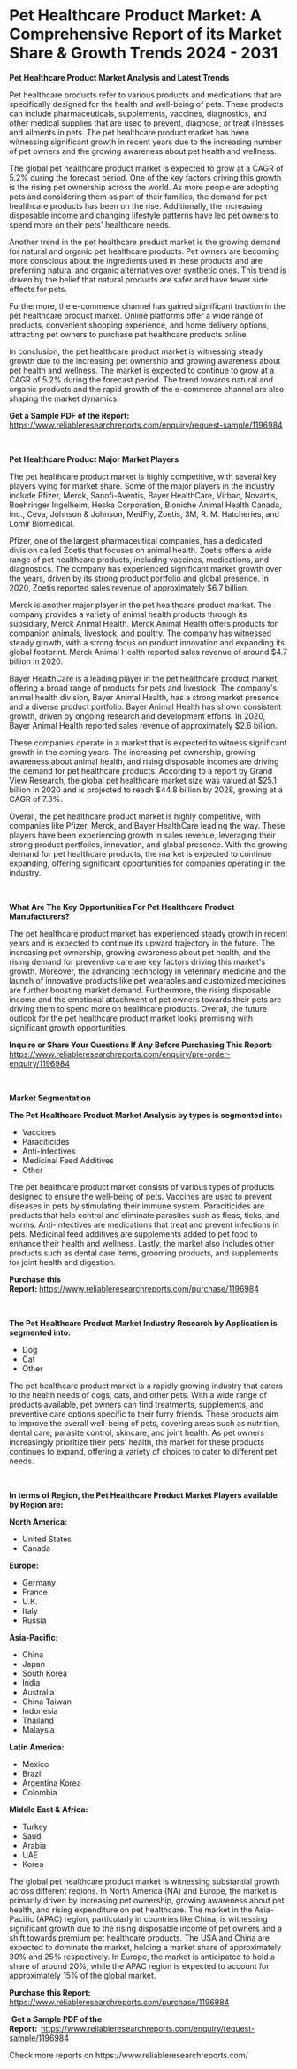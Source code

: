<p><h1>Pet Healthcare Product Market: A Comprehensive Report of its Market Share & Growth Trends 2024 - 2031</h1></p><p><strong>Pet Healthcare Product Market Analysis and Latest Trends</strong></p>
<p><p>Pet healthcare products refer to various products and medications that are specifically designed for the health and well-being of pets. These products can include pharmaceuticals, supplements, vaccines, diagnostics, and other medical supplies that are used to prevent, diagnose, or treat illnesses and ailments in pets. The pet healthcare product market has been witnessing significant growth in recent years due to the increasing number of pet owners and the growing awareness about pet health and wellness.</p><p>The global pet healthcare product market is expected to grow at a CAGR of 5.2% during the forecast period. One of the key factors driving this growth is the rising pet ownership across the world. As more people are adopting pets and considering them as part of their families, the demand for pet healthcare products has been on the rise. Additionally, the increasing disposable income and changing lifestyle patterns have led pet owners to spend more on their pets' healthcare needs.</p><p>Another trend in the pet healthcare product market is the growing demand for natural and organic pet healthcare products. Pet owners are becoming more conscious about the ingredients used in these products and are preferring natural and organic alternatives over synthetic ones. This trend is driven by the belief that natural products are safer and have fewer side effects for pets.</p><p>Furthermore, the e-commerce channel has gained significant traction in the pet healthcare product market. Online platforms offer a wide range of products, convenient shopping experience, and home delivery options, attracting pet owners to purchase pet healthcare products online.</p><p>In conclusion, the pet healthcare product market is witnessing steady growth due to the increasing pet ownership and growing awareness about pet health and wellness. The market is expected to continue to grow at a CAGR of 5.2% during the forecast period. The trend towards natural and organic products and the rapid growth of the e-commerce channel are also shaping the market dynamics.</p></p>
<p><strong>Get a Sample PDF of the Report:&nbsp;</strong> <a href="https://www.reliableresearchreports.com/enquiry/request-sample/1196984">https://www.reliableresearchreports.com/enquiry/request-sample/1196984</a></p>
<p>&nbsp;</p>
<p><strong>Pet Healthcare Product Major Market Players</strong></p>
<p><p>The pet healthcare product market is highly competitive, with several key players vying for market share. Some of the major players in the industry include Pfizer, Merck, Sanofi-Aventis, Bayer HealthCare, Virbac, Novartis, Boehringer Ingelheim, Heska Corporation, Bioniche Animal Health Canada, Inc., Ceva, Johnson & Johnson, MedFly, Zoetis, 3M, R. M. Hatcheries, and Lomir Biomedical.</p><p>Pfizer, one of the largest pharmaceutical companies, has a dedicated division called Zoetis that focuses on animal health. Zoetis offers a wide range of pet healthcare products, including vaccines, medications, and diagnostics. The company has experienced significant market growth over the years, driven by its strong product portfolio and global presence. In 2020, Zoetis reported sales revenue of approximately $6.7 billion.</p><p>Merck is another major player in the pet healthcare product market. The company provides a variety of animal health products through its subsidiary, Merck Animal Health. Merck Animal Health offers products for companion animals, livestock, and poultry. The company has witnessed steady growth, with a strong focus on product innovation and expanding its global footprint. Merck Animal Health reported sales revenue of around $4.7 billion in 2020.</p><p>Bayer HealthCare is a leading player in the pet healthcare product market, offering a broad range of products for pets and livestock. The company's animal health division, Bayer Animal Health, has a strong market presence and a diverse product portfolio. Bayer Animal Health has shown consistent growth, driven by ongoing research and development efforts. In 2020, Bayer Animal Health reported sales revenue of approximately $2.6 billion.</p><p>These companies operate in a market that is expected to witness significant growth in the coming years. The increasing pet ownership, growing awareness about animal health, and rising disposable incomes are driving the demand for pet healthcare products. According to a report by Grand View Research, the global pet healthcare market size was valued at $25.1 billion in 2020 and is projected to reach $44.8 billion by 2028, growing at a CAGR of 7.3%.</p><p>Overall, the pet healthcare product market is highly competitive, with companies like Pfizer, Merck, and Bayer HealthCare leading the way. These players have been experiencing growth in sales revenue, leveraging their strong product portfolios, innovation, and global presence. With the growing demand for pet healthcare products, the market is expected to continue expanding, offering significant opportunities for companies operating in the industry.</p></p>
<p>&nbsp;</p>
<p><strong>What Are The Key Opportunities For Pet Healthcare Product Manufacturers?</strong></p>
<p><p>The pet healthcare product market has experienced steady growth in recent years and is expected to continue its upward trajectory in the future. The increasing pet ownership, growing awareness about pet health, and the rising demand for preventive care are key factors driving this market's growth. Moreover, the advancing technology in veterinary medicine and the launch of innovative products like pet wearables and customized medicines are further boosting market demand. Furthermore, the rising disposable income and the emotional attachment of pet owners towards their pets are driving them to spend more on healthcare products. Overall, the future outlook for the pet healthcare product market looks promising with significant growth opportunities.</p></p>
<p><strong>Inquire or Share Your Questions If Any Before Purchasing This Report:</strong> <a href="https://www.reliableresearchreports.com/enquiry/pre-order-enquiry/1196984">https://www.reliableresearchreports.com/enquiry/pre-order-enquiry/1196984</a></p>
<p>&nbsp;</p>
<p><strong>Market Segmentation</strong></p>
<p><strong>The Pet Healthcare Product Market Analysis by types is segmented into:</strong></p>
<p><ul><li>Vaccines</li><li>Paraciticides</li><li>Anti-infectives</li><li>Medicinal Feed Additives</li><li>Other</li></ul></p>
<p><p>The pet healthcare product market consists of various types of products designed to ensure the well-being of pets. Vaccines are used to prevent diseases in pets by stimulating their immune system. Paraciticides are products that help control and eliminate parasites such as fleas, ticks, and worms. Anti-infectives are medications that treat and prevent infections in pets. Medicinal feed additives are supplements added to pet food to enhance their health and wellness. Lastly, the market also includes other products such as dental care items, grooming products, and supplements for joint health and digestion.</p></p>
<p><strong>Purchase this Report:&nbsp;</strong><a href="https://www.reliableresearchreports.com/purchase/1196984">https://www.reliableresearchreports.com/purchase/1196984</a></p>
<p>&nbsp;</p>
<p><strong>The Pet Healthcare Product Market Industry Research by Application is segmented into:</strong></p>
<p><ul><li>Dog</li><li>Cat</li><li>Other</li></ul></p>
<p><p>The pet healthcare product market is a rapidly growing industry that caters to the health needs of dogs, cats, and other pets. With a wide range of products available, pet owners can find treatments, supplements, and preventive care options specific to their furry friends. These products aim to improve the overall well-being of pets, covering areas such as nutrition, dental care, parasite control, skincare, and joint health. As pet owners increasingly prioritize their pets' health, the market for these products continues to expand, offering a variety of choices to cater to different pet needs.</p></p>
<p>&nbsp;</p>
<p><strong>In terms of Region, the Pet Healthcare Product Market Players available by Region are:</strong></p>
<p>
    <p> <strong> North America: </strong>
        <ul>
            <li>United States</li>
            <li>Canada</li>
        </ul>
        </p> 
    <p> <strong> Europe: </strong>
        <ul>
            <li>Germany</li>
            <li>France</li>
            <li>U.K.</li>
            <li>Italy</li>
            <li>Russia</li>
        </ul>
        </p> 
    <p> <strong> Asia-Pacific: </strong>
        <ul>
            <li>China</li>
            <li>Japan</li>
            <li>South Korea</li>
            <li>India</li>
            <li>Australia</li>
            <li>China Taiwan</li>
            <li>Indonesia</li>
            <li>Thailand</li>
            <li>Malaysia</li>
        </ul>
        </p> 
    <p> <strong> Latin America: </strong>
        <ul>
            <li>Mexico</li>
            <li>Brazil</li>
            <li>Argentina Korea</li>
            <li>Colombia</li>
        </ul>
        </p> 
    <p> <strong> Middle East & Africa: </strong>
        <ul>
            <li>Turkey</li>
            <li>Saudi</li>
            <li>Arabia</li>
            <li>UAE</li>
            <li>Korea</li>
        </ul>
    </p>
    </p>
<p><p>The global pet healthcare product market is witnessing substantial growth across different regions. In North America (NA) and Europe, the market is primarily driven by increasing pet ownership, growing awareness about pet health, and rising expenditure on pet healthcare. The market in the Asia-Pacific (APAC) region, particularly in countries like China, is witnessing significant growth due to the rising disposable income of pet owners and a shift towards premium pet healthcare products. The USA and China are expected to dominate the market, holding a market share of approximately 30% and 25% respectively. In Europe, the market is anticipated to hold a share of around 20%, while the APAC region is expected to account for approximately 15% of the global market.</p></p>
<p><strong>Purchase this Report: </strong><a href="https://www.reliableresearchreports.com/purchase/1196984">https://www.reliableresearchreports.com/purchase/1196984</a></p>
<p>&nbsp;<strong>Get a Sample PDF of the Report:&nbsp;&nbsp;</strong><a href="https://www.reliableresearchreports.com/enquiry/request-sample/1196984">https://www.reliableresearchreports.com/enquiry/request-sample/1196984</a></p>
<p><strong></strong></p>
<p>Check more reports on https://www.reliableresearchreports.com/</p>